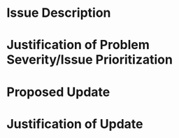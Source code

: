 # Issue Description

# Justification of Problem Severity/Issue Prioritization

# Proposed Update

# Justification of Update
